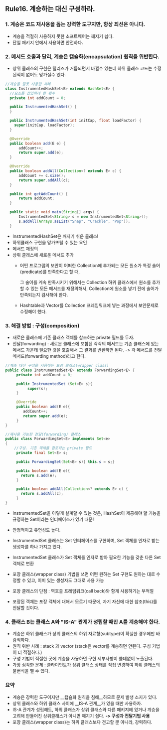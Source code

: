 ## Rule16. 계승하는 대신 구성하라.
### 1. 계승은 코드 재사용을 돕는 강력한 도구지만, 항상 최선은 아니다.
- 계승을 적절히 사용하지 못한 소프트웨어는 깨지기 쉽다.
- 단일 패키지 안에서 사용하면 안전하다.

### 2. 메서드 호출과 달리, 계승은 캡슐화(encapsulation) 원칙을 위반한다.
- 상위 클래스의 구현은 릴리즈가 거듭되면서 바뀔수 있는데 하위 클래스 코드는 수정된적이 없어도 망가질수 있다.

```JAVA
//계승을 잘못 사용한 사례
class InstrumentedHashSet<E> extends HashSet<E> {
  //요소를 삽입하려 한 횟수
  private int addCount = 0;

  public InstrumentedHashSet() {
  }

  public InstrumentedHashSet(int initCap, float loadFactor) {
    super(initCap, loadFactor);
  }

  @Override
  public boolean add(E e) {
      addCount++;
      return super.add(e);
  }

  @Override
  public boolean addAll(Collection<? extends E> c) {
      addCount += c.size();
      return super.addAll(c);
  }

  public int getAddCount() {
      return addCount;
  }

  public static void main(String[] args) {
      InstrumentedSet<String> s = new InstrumentedSet<String>();
      s.addAll(Arrays.asList("Snap", "Crackle", "Pop"));
  }
```
- InstrumentedHashSet은 깨지기 쉬운 클래스!
- 하위클래스 구현을 망가뜨릴 수 있는 요인
 - 메서드 재정의
 - 상위 클래스에 새로운 메서드 추가
   - 어떤 프로그램의 보안이 어떠한 Collection에 추가되는 모든 원소가 특정 술어(predicate)를 만족한다고 할 때,

     그 술어를 계속 만족시키기 위해서는 Collection 하위 클래스에서 원소를 추가할 수 있는 모든 메서드를 재정의해서, Collection에 원소를 넣기 전에 술어가 만족되는지 검사해야 한다.
   - Hashtable과 Vector를 Collection 프레임워크에 넣는 과정에서 보안문제로 수정해야 했다.

### 3. 해결 방법 : 구성(composition)
- 새로은 클래스에 기존 클래스 객체를 참조하는 private 필드를 두자.
- 전달(forwarding) : 새로운 클래스에 포함된 각각의 메서드는 기존 클래스에 있는 메서드 가운데 필요한 것을 호출해서 그 결과를 반환하면 된다. -> 각 메서드를 전달 메서드(forwarding method)라고 한다.

```JAVA
//계승 대신 구성을 사용하는 포장 클래스(wrapper class)
public class InstrumentedSet<E> extends ForwardingSet<E> {
     private int addCount = 0;

     public InstrumentedSet (Set<E> s){
          super(s);
     }

     @Override
     public boolean add(E e){
        addCount++;
        return super.add(e);
     }
}

//재사용 가능한 전달(forwarding) 클래스
public class ForwardingSet<E> implements Set<e>
{
    //구성. 기존 객체를 참조하는 private 필드
     private final Set<E> s;

     public ForwardingSet(Set<E> s){ this.s = s;}

     public boolean add(E e){
       return s.add(e);
     }

     public boolean addAll(Collection<? extends E> c) {
       return s.addAll(c);
     }
}
```
- InstrumentedSet을 이렇게 설계할 수 있는 것은, HashSet이 제공해야 할 기능을 규정하는 Set이라는 인터페이스가 있기 때문!
- 안정적이고 유연성도 높다.
- InstrumentedSet 클래스는 Set 인터페이스를 구현하며, Set 객체를 인자로 받는 생성자를 하나 가지고 있다.
- InstrumentedSet 클래스가 Set 객체를 인자로 받아 필요한 기능을 갖춘 다른 Set 객체로 변환
- 포장 클래스(wrapper class) 기법을 쓰면 어떤 원하는 Set 구현도 원하는 대로 수정할 수 있고, 이미 있는 생성자도 그대로 사용 가능

- 포장 클래스의 단점 : 역호출 프레임워크(call back)와 함게 사용하기는 부적절
 - 포장된 객체는 포장 객체에 대해서 모르기 때문에, 자기 자신에 대한 참조(this)를 전달할 것이다.


### 4. 클래스 B는 클래스 A와 "IS-A" 관계가 성립할 때만 A를 계승해야 한다.
- 계승은 하위 클래스가 상위 클래스의 하위 자료형(subtype)이 확실한 경우에만 바람직하다.
- 원칙 위반 사례 : stack 과 vector (stack은 vector를 계승하면 안된다. 구성 기법이 더 적절하다.)
- 구성 기법이 적절한 곳에 계승을 사용하면 구현 세부사항이 쓸데없이 노출된다.
- 가장 심각한 문제 : 클라이언트가 상위 클래스 상태를 직접 변경하여 하위 클래스의 불변식을 깰 수 있다.

### 요약
- 계승은 강력한 도구이지만 __캡슐화 원칙을 침해__하므로 문제 발생 소지가 있다.
- 상위 클래스와 하위 클래스 사이에 __IS-A 관계__가 있을 때만 사용하자.
- IS-A 관계가 성립해도, 하위 클래스가 상위 클래스와 다른 패키지에 있거나 계승을 고려해 만들어진 상위클래스가 아니면 깨지기 쉽다. __-> 구성과 전달기법 사용__
- 포장 클래스(wrapper class)는 하위 클래스보다 견고할 뿐 아니라, 강력하다.
